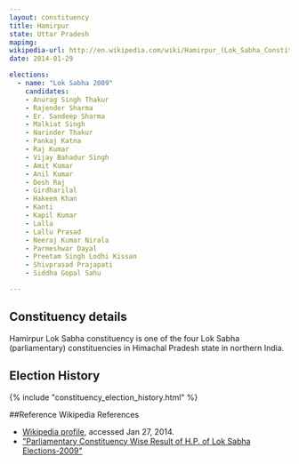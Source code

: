 ```yaml
---
layout: constituency
title: Hamirpur
state: Uttar Pradesh
mapimg: 
wikipedia-url: http://en.wikipedia.com/wiki/Hamirpur_(Lok_Sabha_Constituency)
date: 2014-01-29

elections: 
  - name: "Lok Sabha 2009"
    candidates: 
    - Anurag Singh Thakur 
    - Rajender Sharma 
    - Er. Sandeep Sharma 
    - Malkiat Singh 
    - Narinder Thakur 
    - Pankaj Katna 
    - Raj Kumar 
    - Vijay Bahadur Singh 
    - Amit Kumar 
    - Anil Kumar 
    - Desh Raj 
    - Girdharilal 
    - Hakeem Khan 
    - Kanti 
    - Kapil Kumar 
    - Lalla 
    - Lallu Prasad 
    - Neeraj Kumar Nirala 
    - Parmeshwar Dayal 
    - Preetam Singh Lodhi Kissan 
    - Shivprasad Prajapati 
    - Siddha Gopal Sahu 

---
```

## Constituency details
Hamirpur Lok Sabha constituency is one of the four Lok Sabha (parliamentary) constituencies in Himachal Pradesh state in northern India.




## Election History
{% include "constituency_election_history.html" %}

##Reference
Wikipedia References
- [Wikipedia profile]({{page.profile.wikipedia}}), accessed Jan 27, 2014.
- ["Parliamentary Constituency Wise Result of H.P. of Lok Sabha Elections-2009"][wiki1]

[wiki1]: http://ceohimachal.nic.in/BKGROUND/PC%20wise%20Result%20of%20H.P.pdf
